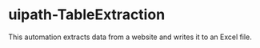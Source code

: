 # uipath-TableExtraction
This automation extracts data from a website and writes it to an Excel file.
